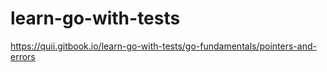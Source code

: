 # learn-go-with-tests
https://quii.gitbook.io/learn-go-with-tests/go-fundamentals/pointers-and-errors